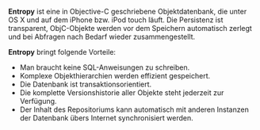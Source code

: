 **Entropy** ist eine in Objective-C geschriebene Objektdatenbank, die unter OS X und auf dem iPhone bzw. iPod touch läuft. Die Persistenz ist transparent, ObjC-Objekte werden vor dem Speichern automatisch zerlegt und bei Abfragen nach Bedarf wieder zusammengestellt.

**Entropy** bringt folgende Vorteile:
  * Man braucht keine SQL-Anweisungen zu schreiben.
  * Komplexe Objekthierarchien werden effizient gespeichert.
  * Die Datenbank ist transaktionsorientiert.
  * Die komplette Versionshistorie aller Objekte steht jederzeit zur Verfügung.
  * Der Inhalt des Repositoriums kann automatisch mit anderen Instanzen der Datenbank übers Internet synchronisiert werden.
